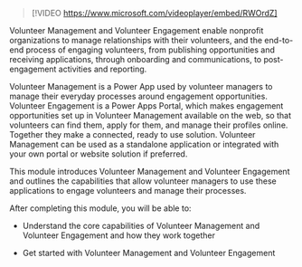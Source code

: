 > [!VIDEO https://www.microsoft.com/videoplayer/embed/RWOrdZ]

Volunteer Management and Volunteer Engagement enable nonprofit organizations to manage relationships with their volunteers, and the end-to-end process of engaging volunteers, from publishing opportunities and receiving applications, through onboarding and communications, to post-engagement activities and reporting.

Volunteer Management is a Power App used by volunteer managers to manage their everyday processes around engagement opportunities. Volunteer Engagement is a Power Apps Portal, which makes engagement opportunities set up in Volunteer Management available on the web, so that volunteers can find them, apply for them, and manage their profiles online. Together they make a connected, ready to use solution. Volunteer Management can be used as a standalone application or integrated with your own portal or website solution if preferred.

This module introduces Volunteer Management and Volunteer Engagement and outlines the capabilities that allow volunteer managers to use these applications to engage volunteers and manage their processes.

After completing this module, you will be able to:

-   Understand the core capabilities of Volunteer Management and Volunteer Engagement and how they work together

-   Get started with Volunteer Management and Volunteer Engagement
